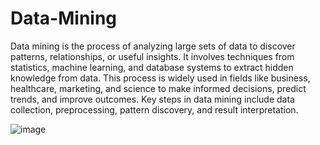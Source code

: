 # Data-Mining
Data mining is the process of analyzing large sets of data to discover patterns, relationships, or useful insights. It involves techniques from statistics, machine learning, and database systems to extract hidden knowledge from data. This process is widely used in fields like business, healthcare, marketing, and science to make informed decisions, predict trends, and improve outcomes. Key steps in data mining include data collection, preprocessing, pattern discovery, and result interpretation.

![image](https://github.com/user-attachments/assets/13e55999-0d57-4ebd-bd8b-de0da0a24ac5)

